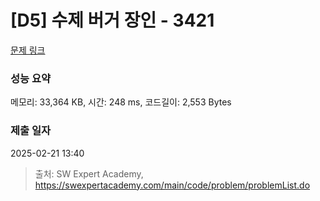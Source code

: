 # [D5] 수제 버거 장인 - 3421 

[문제 링크](https://swexpertacademy.com/main/code/problem/problemDetail.do?contestProbId=AWErcQmKy6kDFAXi) 

### 성능 요약

메모리: 33,364 KB, 시간: 248 ms, 코드길이: 2,553 Bytes

### 제출 일자

2025-02-21 13:40



> 출처: SW Expert Academy, https://swexpertacademy.com/main/code/problem/problemList.do